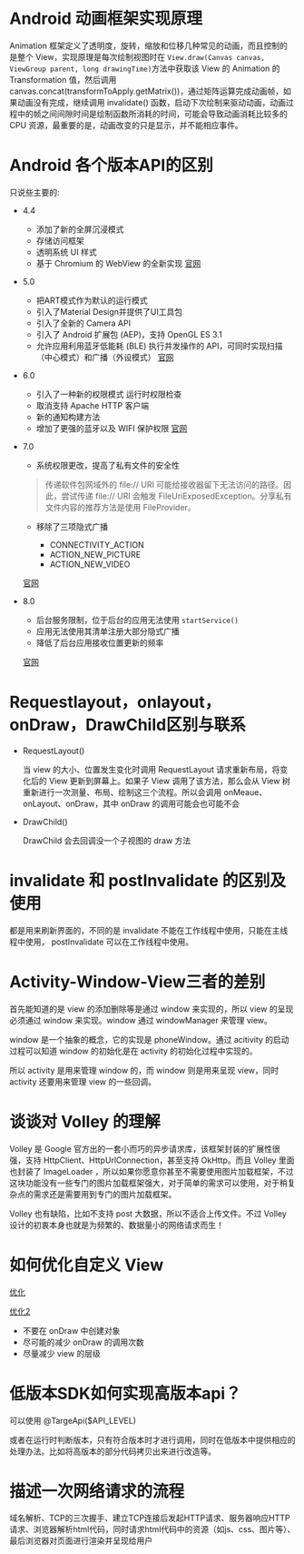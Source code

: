 # Android 动画框架实现原理

Animation 框架定义了透明度，旋转，缩放和位移几种常见的动画，而且控制的是整个 View，实现原理是每次绘制视图时在 `View.draw(Canvas canvas, ViewGroup parent, long drawingTime)`方法中获取该 View 的 Animation 的 Transformation 值，然后调用 canvas.concat(transformToApply.getMatrix())，通过矩阵运算完成动画帧，如果动画没有完成，继续调用 invalidate() 函数，启动下次绘制来驱动动画，动画过程中的帧之间间隙时间是绘制函数所消耗的时间，可能会导致动画消耗比较多的 CPU 资源，最重要的是，动画改变的只是显示，并不能相应事件。

# Android 各个版本API的区别

只说些主要的:
- 4.4

  - 添加了新的全屏沉浸模式
  - 存储访问框架
  - 透明系统 UI 样式
  - 基于 Chromium 的 WebView 的全新实现
  [官网](https://developer.android.com/about/versions/kitkat.html?hl=zh-cn)
  

- 5.0

  - 把ART模式作为默认的运行模式
  - 引入了Material Design并提供了UI工具包
  - 引入了全新的 Camera API
  - 引入了 Android 扩展包 (AEP)，支持 OpenGL ES 3.1
  - 允许应用利用蓝牙低能耗 (BLE) 执行并发操作的 API，可同时实现扫描（中心模式）和广播（外设模式）
  [官网](https://developer.android.com/about/versions/lollipop.html?hl=zh-cn)

- 6.0

  - 引入了一种新的权限模式 运行时权限检查
  - 取消支持 Apache HTTP 客户端
  - 新的通知构建方法
  - 增加了更强的蓝牙以及 WIFI 保护权限
  [官网](https://developer.android.com/about/versions/marshmallow/android-6.0-changes.html?hl=zh-cn)

- 7.0

  - 系统权限更改，提高了私有文件的安全性
  > 传递软件包网域外的 file:// URI 可能给接收器留下无法访问的路径。因此，尝试传递 file:// URI 会触发 FileUriExposedException。分享私有文件内容的推荐方法是使用 FileProvider。
  - 移除了三项隐式广播

    - CONNECTIVITY_ACTION
    - ACTION_NEW_PICTURE
    - ACTION_NEW_VIDEO

  [官网](https://developer.android.com/about/versions/nougat/android-7.0-changes.html?hl=zh-cn)
- 8.0

  - 后台服务限制，位于后台的应用无法使用 `startService()` 
  - 应用无法使用其清单注册大部分隐式广播
  - 降低了后台应用接收位置更新的频率
  
  [官网](https://developer.android.com/about/versions/oreo/android-8.0-changes.html?hl=zh-cn)

# Requestlayout，onlayout，onDraw，DrawChild区别与联系

- RequestLayout()

  当 view 的大小、位置发生变化时调用 RequestLayout 请求重新布局，将变化后的 View 更新到屏幕上。如果子 View 调用了该方法，那么会从 View 树重新进行一次测量、布局、绘制这三个流程。所以会调用 onMeaue、 onLayout、onDraw，其中 onDraw 的调用可能会也可能不会

- DrawChild()

  DrawChild 会去回调没一个子视图的 draw 方法

# invalidate 和 postInvalidate 的区别及使用

都是用来刷新界面的，不同的是 invalidate 不能在工作线程中使用，只能在主线程中使用， postInvalidate 可以在工作线程中使用。
# Activity-Window-View三者的差别

首先能知道的是 view 的添加删除等是通过 window 来实现的，所以 view 的呈现必须通过 window 来实现。window 通过 windowManager 来管理 view。

window 是一个抽象的概念，它的实现是 phoneWindow。通过 acitivity 的启动过程可以知道 window 的初始化是在 activity 的初始化过程中实现的。

所以 activity 是用来管理 window 的，而 window 则是用来呈现 view，同时 activity 还要用来管理 view 的一些回调。

# 谈谈对 Volley 的理解

Volley 是 Google 官方出的一套小而巧的异步请求库，该框架封装的扩展性很强，支持 HttpClient、HttpUrlConnection，甚至支持 OkHttp。而且 Volley 里面也封装了 ImageLoader ，所以如果你愿意你甚至不需要使用图片加载框架，不过这块功能没有一些专门的图片加载框架强大，对于简单的需求可以使用，对于稍复杂点的需求还是需要用到专门的图片加载框架。

Volley 也有缺陷，比如不支持 post 大数据，所以不适合上传文件。不过 Volley 设计的初衷本身也就是为频繁的、数据量小的网络请求而生！

# 如何优化自定义 View

[优化](http://hukai.me/android-training-course-in-chinese/ui/custom-view/optimize-view.html)

[优化2](http://ibigerbiger.me/2016/10/20/Android%E6%80%A7%E8%83%BD%E4%BC%98%E5%8C%96%28%E4%BA%8C%29-%E8%87%AA%E5%AE%9A%E4%B9%89View%E4%BC%98%E5%8C%96/)

- 不要在 onDraw 中创建对象
- 尽可能的减少 onDraw 的调用次数
- 尽量减少 view 的层级

# 低版本SDK如何实现高版本api？

可以使用 @TargeApi($API_LEVEL) 

或者在运行时判断版本，只有符合版本时才进行调用，同时在低版本中提供相应的处理办法。比如将高版本的部分代码拷贝出来进行改造等。

# 描述一次网络请求的流程

域名解析、TCP的三次握手、建立TCP连接后发起HTTP请求、服务器响应HTTP请求、浏览器解析html代码，同时请求html代码中的资源（如js、css、图片等）、最后浏览器对页面进行渲染并呈现给用户



